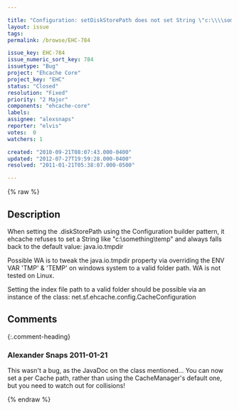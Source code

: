 ```yaml
---

title: "Configuration: setDiskStorePath does not set String \"c:\\\\something\\\\temp\""
layout: issue
tags: 
permalink: /browse/EHC-784

issue_key: EHC-784
issue_numeric_sort_key: 784
issuetype: "Bug"
project: "Ehcache Core"
project_key: "EHC"
status: "Closed"
resolution: "Fixed"
priority: "2 Major"
components: "ehcache-core"
labels: 
assignee: "alexsnaps"
reporter: "elvis"
votes:  0
watchers: 1

created: "2010-09-21T08:07:43.000-0400"
updated: "2012-07-27T19:59:28.000-0400"
resolved: "2011-01-21T05:38:07.000-0500"

---
```




{% raw %}



## Description

<div markdown="1" class="description">

When setting the .diskStorePath using the Configuration builder pattern, it ehcache refuses to set a String like "c:\\something\\temp" and always falls back to the default value: java.io.tmpdir 

Possible WA is to tweak the java.io.tmpdir property via overriding the ENV VAR 'TMP' & 'TEMP' on windows system to a valid folder path. WA is not tested on Linux.

Setting the index file path to a valid folder should be possible via an instance of the class: net.sf.ehcache.config.CacheConfiguration

</div>

## Comments


{:.comment-heading}
### **Alexander Snaps** <span class="date">2011-01-21</span>

<div markdown="1" class="comment">

This wasn't a bug, as the JavaDoc on the class mentioned...
You can now set a per Cache path, rather than using the CacheManager's default one, but you need to watch out for collisions!

</div>



{% endraw %}
